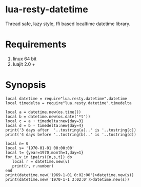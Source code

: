 # lua-resty-datetime
Thread safe, lazy style, ffi based localtime datetime library.

# Requirements
1. linux 64 bit
2. luajit 2.0 +

# Synopsis
```
local datetime = require"lua.resty.datetime".datetime
local timedelta = require"lua.resty.datetime".timedelta

local a = datetime.new(os.time())
local b = datetime.new(os.date('*t')) 
local c = a + timedelta:new{day=3}
local d = b - timedelta:new{day=4}
print('3 days after  '..tostring(a)..' is '..tostring(c))
print('4 days before '..tostring(b)..' is '..tostring(d))

local n= 0
local s= '1970-01-01 00:00:00'
local t= {year=1970,month=1,day=1}
for i,v in ipairs({n,s,t}) do
   local r = datetime.new(v)
   print(r, r.number)
end
print(datetime.new('1969-1-01 0:02:00')>datetime.new(s))
print(datetime.new('1970-1-1 3:02:0')>datetime.new(s))

```
